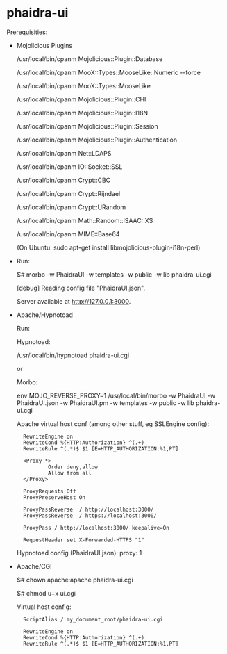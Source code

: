 phaidra-ui 
===========

Prerequisities:

* Mojolicious Plugins

  /usr/local/bin/cpanm Mojolicious::Plugin::Database
  
  /usr/local/bin/cpanm MooX::Types::MooseLike::Numeric --force
  
  /usr/local/bin/cpanm MooX::Types::MooseLike
  
  /usr/local/bin/cpanm Mojolicious::Plugin::CHI
  
  /usr/local/bin/cpanm Mojolicious::Plugin::I18N

  /usr/local/bin/cpanm Mojolicious::Plugin::Session
  
  /usr/local/bin/cpanm Mojolicious::Plugin::Authentication
  
  /usr/local/bin/cpanm Net::LDAPS

  /usr/local/bin/cpanm IO::Socket::SSL
 
  /usr/local/bin/cpanm Crypt::CBC
 
  /usr/local/bin/cpanm Crypt::Rijndael
 
  /usr/local/bin/cpanm Crypt::URandom
 
  /usr/local/bin/cpanm Math::Random::ISAAC::XS
 
  /usr/local/bin/cpanm MIME::Base64
  

  
  
  (On Ubuntu: sudo apt-get install libmojolicious-plugin-i18n-perl)

* Run:

  $# morbo -w PhaidraUI -w templates -w public -w lib phaidra-ui.cgi

  [debug] Reading config file "PhaidraUI.json".

  Server available at http://127.0.0.1:3000.

* Apache/Hypnotoad

	Run: 
	
	Hypnotoad:
	
	/usr/local/bin/hypnotoad phaidra-ui.cgi

	or
		
	Morbo:
	
	env MOJO_REVERSE_PROXY=1 /usr/local/bin/morbo -w PhaidraUI -w PhaidraUI.json -w PhaidraUI.pm -w templates -w public -w lib phaidra-ui.cgi
	
	Apache virtual host conf (among other stuff, eg SSLEngine config):
	
		RewriteEngine on
        RewriteCond %{HTTP:Authorization} ^(.+)
        RewriteRule ^(.*)$ $1 [E=HTTP_AUTHORIZATION:%1,PT]

        <Proxy *>
                Order deny,allow
                Allow from all
        </Proxy>

        ProxyRequests Off
        ProxyPreserveHost On

        ProxyPassReverse  / http://localhost:3000/
        ProxyPassReverse  / https://localhost:3000/

        ProxyPass / http://localhost:3000/ keepalive=On

        RequestHeader set X-Forwarded-HTTPS "1"

	Hypnotoad config (PhaidraUI.json):
		proxy: 1	

* Apache/CGI

  $# chown apache:apache phaidra-ui.cgi
  
  $# chmod u+x ui.cgi

  Virtual host config:
  
        ScriptAlias / my_document_root/phaidra-ui.cgi

        RewriteEngine on
        RewriteCond %{HTTP:Authorization} ^(.+)
        RewriteRule ^(.*)$ $1 [E=HTTP_AUTHORIZATION:%1,PT]
  
